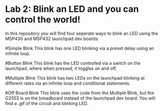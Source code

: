 # Lab 2: Blink an LED and you can control the world!

In this repository you will find four seperate ways to blink an LED using the MSP430
and MSP432 launchpad dev boards.

#Simple Blink
This blink has one LED blinking via a preset delay using an infinite loop.

#Button Blink
This blink has the LED controlled via a switch on the launchpad, where when pressed, it
toggles on and off.

#Multiple Blink
This blink has two LEDs on the launchpad blinking at different rates via an infinite loop
and conditional statements.

#Off Board Blink
This blink uses the code from the Multiple Blink, but the G2553 is on the breadboard instead
of the launchpad dev board. You will find a .gif of the circuit and blinking LED.

